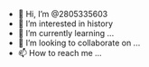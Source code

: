 - 👋 Hi, I’m @2805335603
- 👀 I’m interested in history
- 🌱 I’m currently learning ...
- 💞️ I’m looking to collaborate on ...
- 📫 How to reach me ...

<!---
2805335603/2805335603 is a ✨ special ✨ repository because its `README.md` (this file) appears on your GitHub profile.
You can click the Preview link to take a look at your changes.
--->
